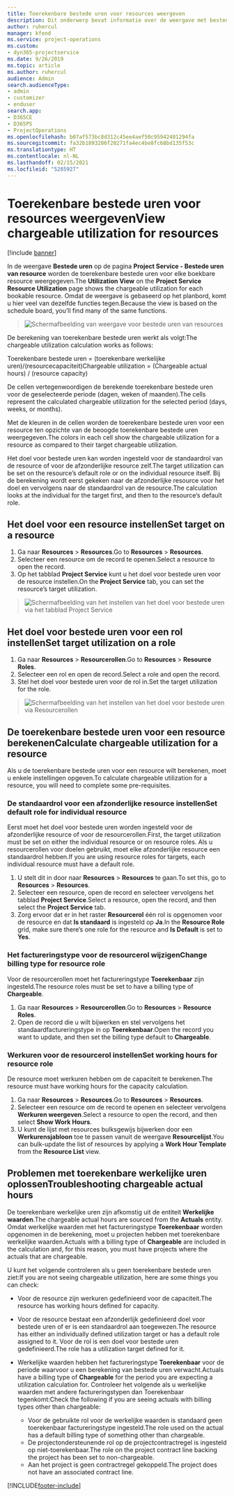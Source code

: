 ```yaml
---
title: Toerekenbare bestede uren voor resources weergeven
description: Dit onderwerp bevat informatie over de weergave met bestede uren van resources.
author: ruhercul
manager: kfend
ms.service: project-operations
ms.custom:
- dyn365-projectservice
ms.date: 9/26/2019
ms.topic: article
ms.author: ruhercul
audience: Admin
search.audienceType:
- admin
- customizer
- enduser
search.app:
- D365CE
- D365PS
- ProjectOperations
ms.openlocfilehash: b07af573bc8d312c45ee4aef50c95942401294fa
ms.sourcegitcommit: fa32b1893286f20271fa4ec4be8fc68bd135f53c
ms.translationtype: HT
ms.contentlocale: nl-NL
ms.lasthandoff: 02/15/2021
ms.locfileid: "5285927"
---
```

# <a name="view-chargeable-utilization-for-resources"></a><span data-ttu-id="739b4-103">Toerekenbare bestede uren voor resources weergeven</span><span class="sxs-lookup"><span data-stu-id="739b4-103">View chargeable utilization for resources</span></span>

[!include [banner](../includes/psa-now-project-operations.md)]
 
<span data-ttu-id="739b4-104">In de weergave **Bestede uren** op de pagina **Project Service - Bestede uren van resource** worden de toerekenbare bestede uren voor elke boekbare resource weergegeven.</span><span class="sxs-lookup"><span data-stu-id="739b4-104">The **Utilization View** on the **Project Service Resource Utilization** page shows the chargeable utilization for each bookable resource.</span></span> <span data-ttu-id="739b4-105">Omdat de weergave is gebaseerd op het planbord, komt u hier veel van dezelfde functies tegen.</span><span class="sxs-lookup"><span data-stu-id="739b4-105">Because the view is based on the schedule board, you’ll find many of the same functions.</span></span>

> ![Schermafbeelding van weergave voor bestede uren van resources](media/FAQ-utilization-1.png)
 

<span data-ttu-id="739b4-107">De berekening van toerekenbare bestede uren werkt als volgt:</span><span class="sxs-lookup"><span data-stu-id="739b4-107">The chargeable utilization calculation works as follows:</span></span>

   <span data-ttu-id="739b4-108">Toerekenbare bestede uren = (toerekenbare werkelijke uren)/(resourcecapaciteit)</span><span class="sxs-lookup"><span data-stu-id="739b4-108">Chargeable utilization = (Chargeable actual hours) / (resource capacity)</span></span>

<span data-ttu-id="739b4-109">De cellen vertegenwoordigen de berekende toerekenbare bestede uren voor de geselecteerde periode (dagen, weken of maanden).</span><span class="sxs-lookup"><span data-stu-id="739b4-109">The cells represent the calculated chargeable utilization for the selected period (days, weeks, or months).</span></span>

<span data-ttu-id="739b4-110">Met de kleuren in de cellen worden de toerekenbare bestede uren voor een resource ten opzichte van de beoogde toerekenbare bestede uren weergegeven.</span><span class="sxs-lookup"><span data-stu-id="739b4-110">The colors in each cell show the chargeable utilization for a resource as compared to their target chargeable utilization.</span></span> 

<span data-ttu-id="739b4-111">Het doel voor bestede uren kan worden ingesteld voor de standaardrol van de resource of voor de afzonderlijke resource zelf.</span><span class="sxs-lookup"><span data-stu-id="739b4-111">The target utilization can be set on the resource’s default role or on the individual resource itself.</span></span> <span data-ttu-id="739b4-112">Bij de berekening wordt eerst gekeken naar de afzonderlijke resource voor het doel en vervolgens naar de standaardrol van de resource.</span><span class="sxs-lookup"><span data-stu-id="739b4-112">The calculation looks at the individual for the target first, and then to the resource’s default role.</span></span>

## <a name="set-target-on-a-resource"></a><span data-ttu-id="739b4-113">Het doel voor een resource instellen</span><span class="sxs-lookup"><span data-stu-id="739b4-113">Set target on a resource</span></span>

1. <span data-ttu-id="739b4-114">Ga naar **Resources** \> **Resources**.</span><span class="sxs-lookup"><span data-stu-id="739b4-114">Go to **Resources** \> **Resources**.</span></span> 
2. <span data-ttu-id="739b4-115">Selecteer een resource om de record te openen.</span><span class="sxs-lookup"><span data-stu-id="739b4-115">Select a resource to open the record.</span></span> 
3. <span data-ttu-id="739b4-116">Op het tabblad **Project Service** kunt u het doel voor bestede uren voor de resource instellen.</span><span class="sxs-lookup"><span data-stu-id="739b4-116">On the **Project Service** tab, you can set the resource’s target utilization.</span></span>

> ![Schermafbeelding van het instellen van het doel voor bestede uren via het tabblad Project Service](media/FAQ-utilization-2.png)
 
## <a name="set-target-utilization-on-a-role"></a><span data-ttu-id="739b4-118">Het doel voor bestede uren voor een rol instellen</span><span class="sxs-lookup"><span data-stu-id="739b4-118">Set target utilization on a role</span></span>

1. <span data-ttu-id="739b4-119">Ga naar **Resources** \> **Resourcerollen**.</span><span class="sxs-lookup"><span data-stu-id="739b4-119">Go to **Resources** \> **Resource Roles**.</span></span> 
2. <span data-ttu-id="739b4-120">Selecteer een rol en open de record.</span><span class="sxs-lookup"><span data-stu-id="739b4-120">Select a role and open the record.</span></span> 
3. <span data-ttu-id="739b4-121">Stel het doel voor bestede uren voor de rol in.</span><span class="sxs-lookup"><span data-stu-id="739b4-121">Set the target utilization for the role.</span></span>

> ![Schermafbeelding van het instellen van het doel voor bestede uren via Resourcerollen](media/FAQ-utilization-3.png)
 
## <a name="calculate-chargeable-utilization-for-a-resource"></a><span data-ttu-id="739b4-123">De toerekenbare bestede uren voor een resource berekenen</span><span class="sxs-lookup"><span data-stu-id="739b4-123">Calculate chargeable utilization for a resource</span></span>

<span data-ttu-id="739b4-124">Als u de toerekenbare bestede uren voor een resource wilt berekenen, moet u enkele instellingen opgeven.</span><span class="sxs-lookup"><span data-stu-id="739b4-124">To calculate chargeable utilization for a resource, you will need to complete some pre-requisites.</span></span> 

### <a name="set-default-role-for-individual-resource"></a><span data-ttu-id="739b4-125">De standaardrol voor een afzonderlijke resource instellen</span><span class="sxs-lookup"><span data-stu-id="739b4-125">Set default role for individual resource</span></span>

<span data-ttu-id="739b4-126">Eerst moet het doel voor bestede uren worden ingesteld voor de afzonderlijke resource of voor de resourcerollen.</span><span class="sxs-lookup"><span data-stu-id="739b4-126">First, the target utilization must be set on either the individual resource or on resource roles.</span></span> <span data-ttu-id="739b4-127">Als u resourcerollen voor doelen gebruikt, moet elke afzonderlijke resource een standaardrol hebben.</span><span class="sxs-lookup"><span data-stu-id="739b4-127">If you are using resource roles for targets, each individual resource must have a default role.</span></span> 

1. <span data-ttu-id="739b4-128">U stelt dit in door naar **Resources** \> **Resources** te gaan.</span><span class="sxs-lookup"><span data-stu-id="739b4-128">To set this, go to **Resources** \> **Resources**.</span></span> 
2. <span data-ttu-id="739b4-129">Selecteer een resource, open de record en selecteer vervolgens het tabblad **Project Service**.</span><span class="sxs-lookup"><span data-stu-id="739b4-129">Select a resource, open the record, and then select the **Project Service** tab.</span></span> 
3. <span data-ttu-id="739b4-130">Zorg ervoor dat er in het raster **Resourcerol** één rol is opgenomen voor de resource en dat **Is standaard** is ingesteld op **Ja**.</span><span class="sxs-lookup"><span data-stu-id="739b4-130">In the **Resource Role** grid, make sure there’s one role for the resource and **Is Default** is set to **Yes**.</span></span>
 
### <a name="change-billing-type-for-resource-role"></a><span data-ttu-id="739b4-131">Het factureringstype voor de resourcerol wijzigen</span><span class="sxs-lookup"><span data-stu-id="739b4-131">Change billing type for resource role</span></span>

<span data-ttu-id="739b4-132">Voor de resourcerollen moet het factureringstype **Toerekenbaar** zijn ingesteld.</span><span class="sxs-lookup"><span data-stu-id="739b4-132">The resource roles must be set to have a billing type of **Chargeable**.</span></span> 

1. <span data-ttu-id="739b4-133">Ga naar **Resources** \> **Resourcerollen**.</span><span class="sxs-lookup"><span data-stu-id="739b4-133">Go to **Resources** \> **Resource Roles**.</span></span> 
2. <span data-ttu-id="739b4-134">Open de record die u wilt bijwerken en stel vervolgens het standaardfactureringstype in op **Toerekenbaar**.</span><span class="sxs-lookup"><span data-stu-id="739b4-134">Open the record you want to update, and then set the billing type default to **Chargeable**.</span></span>

### <a name="set-working-hours-for-resource-role"></a><span data-ttu-id="739b4-135">Werkuren voor de resourcerol instellen</span><span class="sxs-lookup"><span data-stu-id="739b4-135">Set working hours for resource role</span></span>
 
<span data-ttu-id="739b4-136">De resource moet werkuren hebben om de capaciteit te berekenen.</span><span class="sxs-lookup"><span data-stu-id="739b4-136">The resource must have working hours for the capacity calculation.</span></span> 

1. <span data-ttu-id="739b4-137">Ga naar **Resources** \> **Resources**.</span><span class="sxs-lookup"><span data-stu-id="739b4-137">Go to **Resources** \> **Resources**.</span></span> 
2. <span data-ttu-id="739b4-138">Selecteer een resource om de record te openen en selecteer vervolgens **Werkuren weergeven**.</span><span class="sxs-lookup"><span data-stu-id="739b4-138">Select a resource to open the record, and then select **Show Work Hours**.</span></span> 
3. <span data-ttu-id="739b4-139">U kunt de lijst met resources bulksgewijs bijwerken door een **Werkurensjabloon** toe te passen vanuit de weergave **Resourcelijst**.</span><span class="sxs-lookup"><span data-stu-id="739b4-139">You can bulk-update the list of resources by applying a **Work Hour Template** from the **Resource List** view.</span></span>

## <a name="troubleshooting-chargeable-actual-hours"></a><span data-ttu-id="739b4-140">Problemen met toerekenbare werkelijke uren oplossen</span><span class="sxs-lookup"><span data-stu-id="739b4-140">Troubleshooting chargeable actual hours</span></span>

<span data-ttu-id="739b4-141">De toerekenbare werkelijke uren zijn afkomstig uit de entiteit **Werkelijke waarden**.</span><span class="sxs-lookup"><span data-stu-id="739b4-141">The chargeable actual hours are sourced from the **Actuals** entity.</span></span> <span data-ttu-id="739b4-142">Omdat werkelijke waarden met het factureringstype **Toerekenbaar** worden opgenomen in de berekening, moet u projecten hebben met toerekenbare werkelijke waarden.</span><span class="sxs-lookup"><span data-stu-id="739b4-142">Actuals with a billing type of **Chargeable** are included in the calculation and, for this reason, you must have projects where the actuals that are chargeable.</span></span>

<span data-ttu-id="739b4-143">U kunt het volgende controleren als u geen toerekenbare bestede uren ziet:</span><span class="sxs-lookup"><span data-stu-id="739b4-143">If you are not seeing chargeable utilization, here are some things you can check:</span></span>

- <span data-ttu-id="739b4-144">Voor de resource zijn werkuren gedefinieerd voor de capaciteit.</span><span class="sxs-lookup"><span data-stu-id="739b4-144">The resource has working hours defined for capacity.</span></span>
- <span data-ttu-id="739b4-145">Voor de resource bestaat een afzonderlijk gedefinieerd doel voor bestede uren of er is een standaardrol aan toegewezen.</span><span class="sxs-lookup"><span data-stu-id="739b4-145">The resource has either an individually defined utilization target or has a default role assigned to it.</span></span> <span data-ttu-id="739b4-146">Voor de rol is een doel voor bestede uren gedefinieerd.</span><span class="sxs-lookup"><span data-stu-id="739b4-146">The role has a utilization target defined for it.</span></span>
- <span data-ttu-id="739b4-147">Werkelijke waarden hebben het factureringstype **Toerekenbaar** voor de periode waarvoor u een berekening van bestede uren verwacht.</span><span class="sxs-lookup"><span data-stu-id="739b4-147">Actuals have a billing type of **Chargeable** for the period you are expecting a utilization calculation for.</span></span> <span data-ttu-id="739b4-148">Controleer het volgende als u werkelijke waarden met andere factureringstypen dan Toerekenbaar tegenkomt:</span><span class="sxs-lookup"><span data-stu-id="739b4-148">Check the following if you are seeing actuals with billing types other than chargeable:</span></span>

  - <span data-ttu-id="739b4-149">Voor de gebruikte rol voor de werkelijke waarden is standaard geen toerekenbaar factureringstype ingesteld.</span><span class="sxs-lookup"><span data-stu-id="739b4-149">The role used on the actual has a default billing type of something other than chargeable.</span></span>
  - <span data-ttu-id="739b4-150">De projectondersteunende rol op de projectcontractregel is ingesteld op niet-toerekenbaar.</span><span class="sxs-lookup"><span data-stu-id="739b4-150">The role on the project contract line backing the project has been set to non-chargeable.</span></span>
  - <span data-ttu-id="739b4-151">Aan het project is geen contractregel gekoppeld.</span><span class="sxs-lookup"><span data-stu-id="739b4-151">The project does not have an associated contract line.</span></span>



[!INCLUDE[footer-include](../includes/footer-banner.md)]